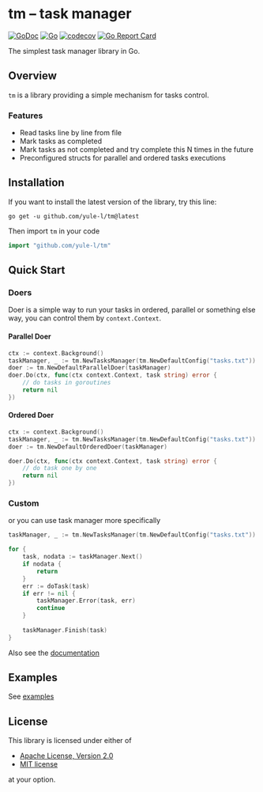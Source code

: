 # tm – task manager
[![GoDoc](https://pkg.go.dev/badge/github.com/yule-l/tm)](https://pkg.go.dev/github.com/yule-l/tm)
[![Go](https://github.com/yule-l/tm/actions/workflows/go.yml/badge.svg)](https://github.com/yule-l/tm/actions/workflows/go.yml)
[![codecov](https://codecov.io/gh/yule-l/tm/branch/master/graph/badge.svg?token=ZRL9IO6JNC)](https://codecov.io/gh/yule-l/tm)
[![Go Report Card](https://goreportcard.com/badge/github.com/yule-l/tm)](https://goreportcard.com/report/github.com/yule-l/tm)

The simplest task manager library in Go.

## Overview

`tm` is a library providing a simple mechanism for tasks control. 

### Features
* Read tasks line by line from file
* Mark tasks as completed
* Mark tasks as not completed and try complete this N times in the future
* Preconfigured structs for parallel and ordered tasks executions

## Installation

If you want to install the latest version of the library, try this line:

```shell
go get -u github.com/yule-l/tm@latest
```

Then import `tm` in your code

```go
import "github.com/yule-l/tm"
```

## Quick Start

### Doers
Doer is a simple way to run your tasks in ordered, parallel or something else way, you can control them by `context.Context`.

#### Parallel Doer
```go
ctx := context.Background()
taskManager, _ := tm.NewTasksManager(tm.NewDefaultConfig("tasks.txt"))
doer := tm.NewDefaultParallelDoer(taskManager)
doer.Do(ctx, func(ctx context.Context, task string) error {
	// do tasks in goroutines
	return nil
})
```

#### Ordered Doer
```go
ctx := context.Background()
taskManager, _ := tm.NewTasksManager(tm.NewDefaultConfig("tasks.txt"))
doer := tm.NewDefaultOrderedDoer(taskManager)

doer.Do(ctx, func(ctx context.Context, task string) error {
	// do task one by one
	return nil
})
```

### Custom

or you can use task manager more specifically

```go
taskManager, _ := tm.NewTasksManager(tm.NewDefaultConfig("tasks.txt"))

for {
    task, nodata := taskManager.Next()
    if nodata {
        return
    }
    err := doTask(task)
	if err != nil {
		taskManager.Error(task, err)
		continue
    }
	
    taskManager.Finish(task)
}
```

Also see the [documentation](https://pkg.go.dev/github.com/yule-l/tm) 

## Examples

See [examples](examples)

## License

This library is licensed under either of

* [Apache License, Version 2.0](LICENSE-APACHE)
* [MIT license](LICENSE-MIT)

at your option.
